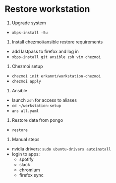 # Restore workstation

1. Upgrade system
  - `xbps-install -Su`
1. Install chezmoi/ansible restore requirements
  - add lastpass to firefox and log in
  - `xbps-install git ansible zsh vim chezmoi`
1. Chezmoi setup
  - `chezmoi init erkannt/workstation-chezmoi`
  - `chezmoi apply`
1. Ansible
  - launch `zsh` for access to aliases
  - `cd ~/workstation-setup`
  - `ans all.yaml`
1. Restore data from pongo
  - `restore`
1. Manual steps
  - nvidia drivers: `sudo ubuntu-drivers autoinstall`
  - login to apps:
    - spotify
    - slack
    - chromium
    - firefox sync

